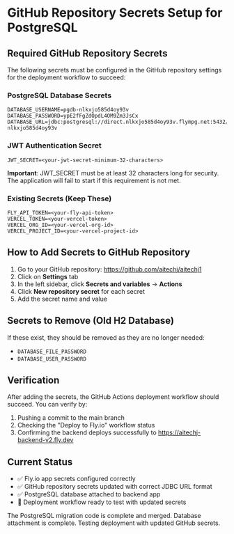 # GitHub Repository Secrets Setup for PostgreSQL

## Required GitHub Repository Secrets

The following secrets must be configured in the GitHub repository settings for the deployment workflow to succeed:

### PostgreSQL Database Secrets
```
DATABASE_USERNAME=pgdb-nlkxjo585d4oy93v
DATABASE_PASSWORD=ypE2fFgZdOpdL4OM9Zm3JsCx
DATABASE_URL=jdbc:postgresql://direct.nlkxjo585d4oy93v.flympg.net:5432/pgdb-nlkxjo585d4oy93v
```

### JWT Authentication Secret
```
JWT_SECRET=<your-jwt-secret-minimum-32-characters>
```

**Important**: JWT_SECRET must be at least 32 characters long for security. The application will fail to start if this requirement is not met.

### Existing Secrets (Keep These)
```
FLY_API_TOKEN=<your-fly-api-token>
VERCEL_TOKEN=<your-vercel-token>
VERCEL_ORG_ID=<your-vercel-org-id>
VERCEL_PROJECT_ID=<your-vercel-project-id>
```

## How to Add Secrets to GitHub Repository

1. Go to your GitHub repository: https://github.com/aitechj/aitechj1
2. Click on **Settings** tab
3. In the left sidebar, click **Secrets and variables** → **Actions**
4. Click **New repository secret** for each secret
5. Add the secret name and value

## Secrets to Remove (Old H2 Database)

If these exist, they should be removed as they are no longer needed:
- `DATABASE_FILE_PASSWORD`
- `DATABASE_USER_PASSWORD`

## Verification

After adding the secrets, the GitHub Actions deployment workflow should succeed. You can verify by:
1. Pushing a commit to the main branch
2. Checking the "Deploy to Fly.io" workflow status
3. Confirming the backend deploys successfully to https://aitechj-backend-v2.fly.dev

## Current Status

- ✅ Fly.io app secrets configured correctly
- ✅ GitHub repository secrets updated with correct JDBC URL format
- ✅ PostgreSQL database attached to backend app
- 🔄 Deployment workflow ready to test with updated secrets

The PostgreSQL migration code is complete and merged. Database attachment is complete. Testing deployment with updated GitHub secrets.
